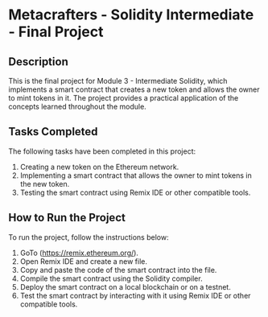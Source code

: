 # Metacrafters - Solidity Intermediate - Final Project

## Description
This is the final project for Module 3 - Intermediate Solidity, which implements a smart contract that creates a new token and allows the owner to mint tokens in it. The project provides a practical application of the concepts learned throughout the module.

## Tasks Completed
The following tasks have been completed in this project:
1. Creating a new token on the Ethereum network.
2. Implementing a smart contract that allows the owner to mint tokens in the new token.
3. Testing the smart contract using Remix IDE or other compatible tools.

## How to Run the Project
To run the project, follow the instructions below:
1. GoTo (https://remix.ethereum.org/).
2. Open Remix IDE and create a new file.
3. Copy and paste the code of the smart contract into the file.
4. Compile the smart contract using the Solidity compiler.
5. Deploy the smart contract on a local blockchain or on a testnet.
6. Test the smart contract by interacting with it using Remix IDE or other compatible tools. 

